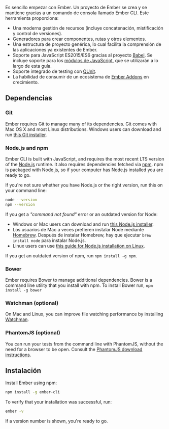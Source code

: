 Es sencillo empezar con Ember. Un proyecto de Ember se crea y se mantiene gracias a un comando de consola llamado Ember CLI. Este herramienta proporciona:

* Una moderna gestión de recursos (incluye concatenación, mistificación y control de versiones).
* Generadores para crear componentes, rutas y otros elementos.
* Una estructura de proyecto genérica, lo cual facilita la comprensión de las aplicaciones ya existentes de Ember.
* Soporte para JavaScript ES2015/ES6 gracias al proyecto [Babel](http://babeljs.io/docs/learn-es2015/). Se incluye soporte para los [módulos de JavaScript](http://exploringjs.com/es6/ch_modules.html), que se utilizarán a lo largo de esta guía.
* Soporte integrado de testing con [QUnit](https://qunitjs.com/).
* La habilidad de consumir de un ecosistema de [Ember Addons](https://emberobserver.com/) en crecimiento.

## Dependencias

### Git

Ember requires Git to manage many of its dependencies. Git comes with Mac OS X and most Linux distributions. Windows users can download and run [this Git installer](http://git-scm.com/download/win).

### Node.js and npm

Ember CLI is built with JavaScript, and requires the most recent LTS version of the [Node.js](https://nodejs.org/) runtime. It also requires dependencies fetched via [npm](https://www.npmjs.com/). npm is packaged with Node.js, so if your computer has Node.js installed you are ready to go.

If you're not sure whether you have Node.js or the right version, run this on your command line:

```bash
node --version
npm --version
```

If you get a *"command not found"* error or an outdated version for Node:

* Windows or Mac users can download and run [this Node.js installer](http://nodejs.org/en/download/).
* Los usuarios de Mac a veces prefieren instalar Node mediante [Homebrew](http://brew.sh/). Después de instalar Homebrew, hay que ejecutar `brew install node` para instalar Node.js.
* Linux users can use [this guide for Node.js installation on Linux](https://nodejs.org/en/download/package-manager/).

If you get an outdated version of npm, run `npm install -g npm`.

### Bower

Ember requires Bower to manage additional dependencies. Bower is a command line utility that you install with npm. To install Bower run, ```npm install -g bower```

### Watchman (optional)

On Mac and Linux, you can improve file watching performance by installing [Watchman](https://facebook.github.io/watchman/docs/install.html).

### PhantomJS (optional)

You can run your tests from the command line with PhantomJS, without the need for a browser to be open. Consult the [PhantomJS download instructions](http://phantomjs.org/download.html).

## Instalación

Install Ember using npm:

```bash
npm install -g ember-cli
```

To verify that your installation was successful, run:

```bash
ember -v
```

If a version number is shown, you're ready to go.
